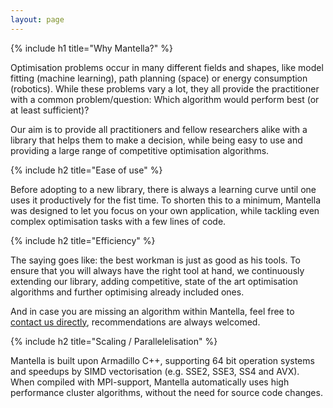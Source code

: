 ```yaml
---
layout: page
---
```

{% include h1 title="Why Mantella?" %}

Optimisation problems occur in many different fields and shapes, like model fitting (machine learning), path planning (space) or energy consumption (robotics). While these problems vary a lot, they all provide the practitioner with a common problem/question: Which algorithm would perform best (or at least sufficient)? 

Our aim is to provide all practitioners and fellow researchers alike with a library that helps them to make a decision, while being easy to use and providing a large range of competitive optimisation algorithms. 

{% include h2 title="Ease of use" %}

Before adopting to a new library, there is always a learning curve until one uses it productively for the fist time. To shorten this to a minimum, Mantella was designed to let you focus on your own application, while tackling even complex optimisation tasks with a few lines of code.

{% include h2 title="Efficiency" %}

The saying goes like: the best workman is just as good as his tools. To ensure that you will always have the right tool at hand, we continuously extending our library, adding competitive, state of the art optimisation algorithms and further optimising already included ones.

And in case you are missing an algorithm within Mantella, feel free to [contact us directly](https://github.com/SebastianNiemann/Mantella/issues/new), recommendations are always welcomed.

{% include h2 title="Scaling / Parallelelisation" %}

Mantella is built upon Armadillo C++, supporting 64 bit operation systems and speedups by SIMD vectorisation (e.g. SSE2, SSE3, SS4 and AVX). When compiled with MPI-support, Mantella automatically uses high performance cluster algorithms, without the need for source code changes.
